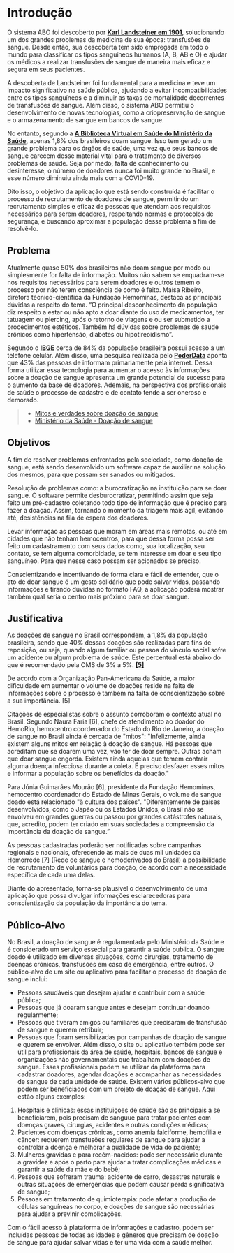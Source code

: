 # Introdução

O sistema ABO foi descoberto por **[Karl Landsteiner em 1901](https://www.infoescola.com/sangue/sistema-abo/)**, solucionando um dos grandes problemas da medicina de sua época: transfusões de sangue. Desde então, sua descoberta tem sido empregada em todo o mundo para classificar os tipos sanguíneos humanos (A, B, AB e O) e ajudar os médicos a realizar transfusões de sangue de maneira mais eficaz e segura em seus pacientes.

A descoberta de Landsteiner foi fundamental para a medicina e teve um impacto significativo na saúde pública, ajudando a evitar incompatibilidades entre os tipos sanguíneos e a diminuir as taxas de mortalidade decorrentes de transfusões de sangue. Além disso, o sistema ABO permitiu o desenvolvimento de novas tecnologias, como a criopreservação de sangue e o armazenamento de sangue em bancos de sangue.

No entanto, segundo a **[A Biblioteca Virtual em Saúde do Ministério da Saúde](https://bvsms.saude.gov.br/a-importancia-da-doacao-regular-de-sangue/)**, apenas 1,8% dos brasileiros doam sangue. Isso tem gerado um grande problema para os órgãos de saúde, uma vez que seus bancos de sangue carecem desse material vital para o tratamento de diversos problemas de saúde. Seja por medo, falta de conhecimento ou desinteresse, o número de doadores nunca foi muito grande no Brasil, e esse número diminuiu ainda mais com a COVID-19.

Dito isso, o objetivo da aplicação que está sendo construída é facilitar o processo de recrutamento de doadores de sangue, permitindo um recrutamento simples e eficaz de pessoas que atendam aos requisitos necessários para serem doadores, respeitando normas e protocolos de segurança, e buscando aproximar a população desse problema a fim de resolvê-lo.


## Problema

Atualmente quase 50% dos brasileiros não doam sangue por medo ou simplesmente for falta de informação. Muitos não sabem se enquadram-se nos requisitos necessários para serem doadores e outros temem o processo por não terem consciência de como é feito. Maísa Ribeiro, diretora técnico-científica da Fundação Hemominas, destaca as principais dúvidas a respeito do tema. “O principal desconhecimento da população diz respeito a estar ou não apto a doar diante do uso de medicamentos, ter tatuagem ou piercing, após o retorno de viagens e ou ser submetido a procedimentos estéticos. Também há dúvidas sobre problemas de saúde crônicos como hipertensão, diabetes ou hipotireoidismo”.

Segundo o **[IBGE](https://www.correiodopovo.com.br/jornalcomtecnologia/mais-de-155-milhões-de-brasileiros-possuem-celular-para-uso-pessoal-aponta-ibge-1.891007)** cerca de 84% da população brasileira possui acesso a um telefone celular. Além disso, uma pesquisa realizada pelo **[PoderData](https://www.poder360.com.br/midia/internet-e-principal-meio-de-informacao-para-43-tv-e-preferida-de-40/)** aponta que 43% das pessoas de informam primariamente pela internet. Dessa forma utilizar essa tecnologia para aumentar o acesso às informações sobre a doação de sangue apresenta um grande potencial de sucesso para o aumento da base de doadores. Ademais, na perspectiva dos profissionais de saúde o processo de cadastro e de contato tende a ser oneroso e demorado. 

> * [Mitos e verdades sobre doação de sangue](https://www.agenciaminas.mg.gov.br/noticia/hemominas-esclarece-mitos-e-verdades-sobre-doacao-de-sangue)
> * [Ministério da Saúde - Doação de sangue](https://www.gov.br/saude/pt-br/composicao/saes/sangue)

## Objetivos

A fim de resolver problemas enfrentados pela sociedade, como doação de sangue, está sendo desenvolvido um software capaz de auxiliar na solução dos mesmos, para que possam ser sanados ou mitigados.

Resolução de problemas como: a burocratização na instituição para se doar sangue. O software permite desburocratizar, permitindo assim que seja feito um pré-cadastro coletando todo tipo de informação que é preciso para fazer a doação. Assim, tornando o momento da triagem mais ágil, evitando até, desistências na fila de espera dos doadores.

Levar informação as pessoas que moram em áreas mais remotas, ou até em cidades que não tenham hemocentros, para que dessa forma possa ser feito um cadastramento com seus dados como, sua localização, seu contato, se tem alguma comorbidade, se tem interesse em doar e seu tipo sanguíneo. Para que nesse caso possam ser acionados se preciso.

Conscientizando e incentivando de forma clara e fácil de entender, que o ato de doar sangue é um gesto solidário que pode salvar vidas, passando informações e tirando dúvidas no formato FAQ, a aplicação poderá mostrar também qual seria o centro mais próximo para se doar sangue.

## Justificativa

As doações de sangue no Brasil correspondem, a 1,8% da população brasileira, sendo que 40% dessas doações são realizadas para fins de reposição, ou seja, quando algum familiar ou pessoa do vínculo social sofre um acidente ou algum problema de saúde. Este percentual está abaixo do que é recomendado pela OMS de 3% a 5%. **[[5]](..references.md)**

De acordo com a Organização Pan-Americana da Saúde, a maior dificuldade em aumentar o volume de doações reside na falta de informações sobre o processo e também na falta de conscientização sobre a sua importância. [5]

Citações de especialistas sobre o assunto corroboram o contexto atual no Brasil. Segundo Naura Faria [6], chefe de atendimento ao doador do HemoRio, hemocentro coordenador do Estado do Rio de Janeiro, a doação de sangue no Brasil ainda é cercada de "mitos":
"Infelizmente, ainda existem alguns mitos em relação à doação de sangue. Há pessoas que acreditam que se doarem uma vez, vão ter de doar sempre. Outras acham que doar sangue engorda. Existem ainda aquelas que temem contrair alguma doença infecciosa durante a coleta. É preciso desfazer esses mitos e informar a população sobre os benefícios da doação."

Para Júnia Guimarães Mourão [6], presidente da Fundação Hemominas, hemocentro coordenador do Estado de Minas Gerais, o volume de sangue doado está relacionado "à cultura dos países".
"Diferentemente de países desenvolvidos, como o Japão ou os Estados Unidos, o Brasil não se envolveu em grandes guerras ou passou por grandes catástrofes naturais, que, acredito, podem ter criado em suas sociedades a compreensão da importância da doação de sangue.”

As pessoas cadastradas poderão ser notificadas sobre campanhas regionais e nacionais, oferecendo às mais de duas mil unidades da Hemorrede [7] (Rede de sangue e hemoderivados do Brasil) a possibilidade de recrutamento de voluntários para doação, de acordo com a necessidade específica de cada uma delas.

Diante do apresentado, torna-se plausível o desenvolvimento de uma aplicação que possa divulgar informações esclarecedoras para conscientização da população da importância do tema.

## Público-Alvo

No  Brasil, a doação de sangue é regulamentada pelo Ministério da Saúde e é considerado um serviço essecial para garantir a saúde publica.
O sangue doado é utilizado em diversas situações, como cirurgias, tratamento de doenças crônicas, transfusões em caso de emergência, entre outros.
O público-alvo de um site ou aplicativo para facilitar o processo de doação de sangue inclui:
* Pessoas saudáveis que desejam ajudar e contribuir com a saúde pública;
*  Pessoas que  já doaram  sangue antes e desejam continuar doando regularmente;
*  Pessoas que tiveram amigos ou familiares que precisaram de transfusão de sangue e querem retribuir;
*  Pessoas que foram  sensibilizadas por campanhas de doação de sangue e querem se envolver.
Além disso, o site ou aplicativo tembém pode ser útil para profissionais da área de saúde, hospitais, bancos de sangue  e organizações não governamentais que trabalham
com doações de sangue. Esses profissionais podem se utilizar da plataforma para cadastrar doadores, agendar doações e acompanhar as necessidades de sangue de cada unidade de saúde.
Existem vários públicos-alvo que podem ser beneficiados com um projeto de doação de sangue. Aqui estão alguns exemplos:
1. Hospitais e clínicas: essas instituiçoes de saúde são as principais a se beneficiarem, pois precisam de sanguue para tratar pacientes com doenças graves, cirurgias, acidentes e outras condições médicas;
2.  Pacientes com doenças crônicas, como anemia falciforme, hemofilia e câncer: requerem  transfusões regulares de sangue para ajudar a controlar a doença e melhorar a qualidade de vida do paciente;
3.  Mulheres grávidas e para recém-nacidos: pode ser necessário durante a gravidez e após o parto para ajudar a tratar complicações médicas e garantir a saúde da mãe e do bebê;
4.   Pessoas que sofreram trauma: acidente de carro, desastres naturais e outras situações de emergências que podem causar perda significativa de sangue;
5.   Pessoas em tratamento de quimioterapia: pode afetar a produção de células sanguíneas no corpo, e doações de sangue são necessárias para ajudar a previnir complicações.

Com o fácil acesso à plataforma de informações e cadastro, podem ser incluídas pessoas de todas as idades e gêneros que precisam de doação de sangue para ajudar salvar vidas e ter uma vida com a saúde melhor.  

